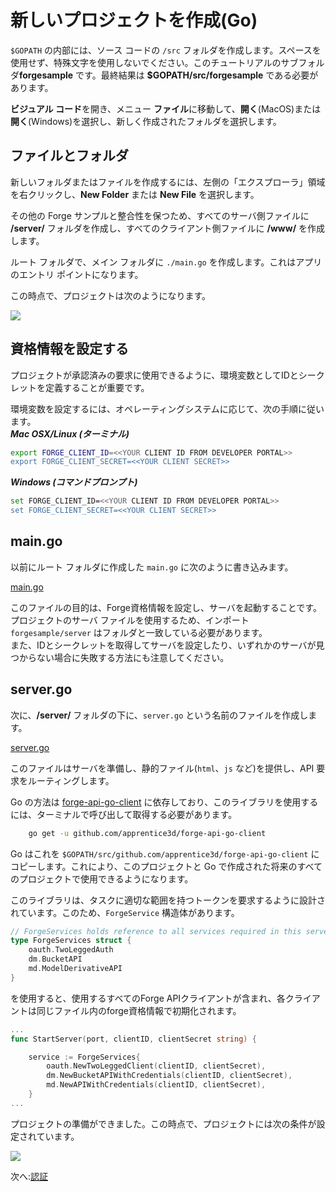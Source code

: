 # 新しいプロジェクトを作成(Go)

`$GOPATH` の内部には、ソース コードの `/src` フォルダを作成します。スペースを使用せず、特殊文字を使用しないでください。このチュートリアルのサブフォルダ**forgesample** です。最終結果は **$GOPATH/src/forgesample** である必要があります。

**ビジュアル コード**を開き、メニュー **ファイル**に移動して、**開く**(MacOS)または **開く**(Windows)を選択し、新しく作成されたフォルダを選択します。 


## ファイルとフォルダ

新しいフォルダまたはファイルを作成するには、左側の「エクスプローラ」領域を右クリックし、**New Folder** または **New File** を選択します。

その他の Forge サンプルと整合性を保つため、すべてのサーバ側ファイルに **/server/** フォルダを作成し、すべてのクライアント側ファイルに **/www/** を作成します。

ルート フォルダで、メイン フォルダに `./main.go` を作成します。これはアプリのエントリ ポイントになります。
	
この時点で、プロジェクトは次のようになります。

![](_media/go/vs_code_explorer.png) 


## 資格情報を設定する

プロジェクトが承認済みの要求に使用できるように、環境変数としてIDとシークレットを定義することが重要です。

環境変数を設定するには、オペレーティングシステムに応じて、次の手順に従います。    
***Mac OSX/Linux (ターミナル)***

```bash
export FORGE_CLIENT_ID=<<YOUR CLIENT ID FROM DEVELOPER PORTAL>>
export FORGE_CLIENT_SECRET=<<YOUR CLIENT SECRET>>
```    

***Windows (コマンドプロンプト)***

```bash
set FORGE_CLIENT_ID=<<YOUR CLIENT ID FROM DEVELOPER PORTAL>>
set FORGE_CLIENT_SECRET=<<YOUR CLIENT SECRET>>
```

## main.go

以前にルート フォルダに作成した `main.go` に次のように書き込みます。

[main.go](_snippets/viewmodels/go/main.go ':include :type=code go')

このファイルの目的は、Forge資格情報を設定し、サーバを起動することです。    
プロジェクトのサーバ ファイルを使用するため、インポート `forgesample/server` はフォルダと一致している必要があります。  
また、IDとシークレットを取得してサーバを設定したり、いずれかのサーバが見つからない場合に失敗する方法にも注意してください。

## server.go

次に、**/server/** フォルダの下に、`server.go` という名前のファイルを作成します。

[server.go](_snippets/viewmodels/go/server.go ':include :type=code go')

このファイルはサーバを準備し、静的ファイル(`html`、`js` など)を提供し、API 要求をルーティングします。

Go の方法は [forge-api-go-client](https://github.com/apprentice3d/forge-api-go-client) に依存しており、このライブラリを使用するには、ターミナルで呼び出して取得する必要があります。

```bash
	go get -u github.com/apprentice3d/forge-api-go-client
```

Go はこれを `$GOPATH/src/github.com/apprentice3d/forge-api-go-client` にコピーします。これにより、このプロジェクトと Go で作成された将来のすべてのプロジェクトで使用できるようになります。

このライブラリは、タスクに適切な範囲を持つトークンを要求するように設計されています。このため、`ForgeService` 構造体があります。

```go
// ForgeServices holds reference to all services required in this server
type ForgeServices struct {
	oauth.TwoLeggedAuth
	dm.BucketAPI
	md.ModelDerivativeAPI
}

```
を使用すると、使用するすべてのForge APIクライアントが含まれ、各クライアントは同じファイル内のforge資格情報で初期化されます。

```go
...
func StartServer(port, clientID, clientSecret string) {

	service := ForgeServices{
		oauth.NewTwoLeggedClient(clientID, clientSecret),
		dm.NewBucketAPIWithCredentials(clientID, clientSecret),
		md.NewAPIWithCredentials(clientID, clientSecret),
	}
...
```



プロジェクトの準備ができました。この時点で、プロジェクトには次の条件が設定されています。

![](_media/go/vs_code_project.png) 


次へ:[認証](/ja_jp/oauth/2legged/)